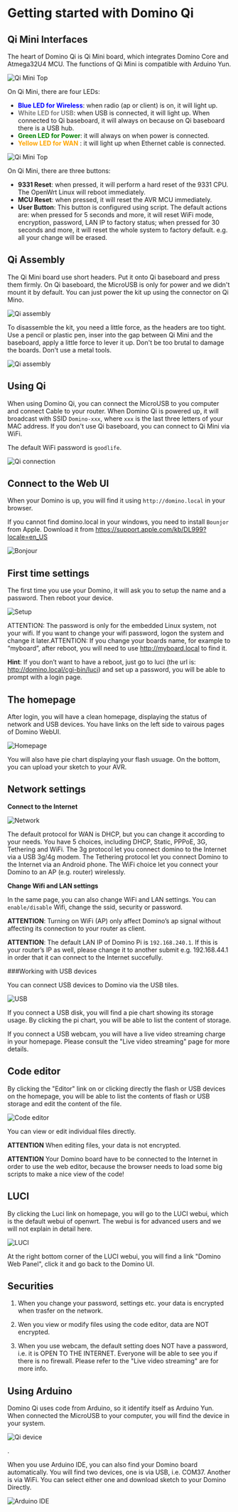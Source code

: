Getting started with Domino Qi
==============================

Qi Mini Interfaces
------------------

The heart of Domino Qi is Qi Mini board, which integrates Domino Core and Atmega32U4 MCU. The functions of Qi Mini is compatible with Arduino Yun.

![Qi Mini Top](https://static.gl-inet.com/docs/en/2.x/domino/qi/src/qi_mini_top.jpg)

On Qi Mini, there are four LEDs:

- <font color=blue>**Blue LED for Wireless**</font>: when radio (ap or client) is on, it will light up.
- <font color=gray> **White LED for USB**</font>: when USB is connected, it will light up. When connected to Qi baseboard, it will always on because on Qi baseboard there is a USB hub.
- <font color=green>**Green LED for Power**</font>: it will always on when power is connected.
- <font color=orange>**Yellow LED for WAN** </font>: it will light up when Ethernet cable is connected.

![Qi Mini Top](https://static.gl-inet.com/docs/en/2.x/domino/qi/src/qi_mini_back.jpg)

On Qi Mini, there are three buttons:

- **9331 Reset**: when pressed, it will perform a hard reset of the 9331 CPU. The OpenWrt Linux will reboot immediately.
- **MCU Reset**: when pressed, it will reset the AVR MCU immediately.
- **User Button**: This button is configured using script. The default actions are: when pressed for 5 seconds and more, it will reset WiFi mode, encryption, password, LAN IP to factory status; when pressed for 30 seconds and more, it will reset the whole system to factory default. e.g. all your change will be erased.

Qi Assembly
---------------

The Qi Mini board use short headers. Put it onto Qi baseboard and press them firmly. On Qi baseboard, the MicroUSB is only for power and we didn't mount it by default. You can just power the kit up using the connector on Qi Mino.

![Qi assembly ](https://static.gl-inet.com/docs/en/2.x/domino/qi/src/qi-assembly.jpg)


To disassemble the kit, you need a little force, as the headers are too tight. Use a pencil or plastic pen, inser into the gap between Qi Mini and the baseboard, apply a little force to lever it up. Don't be too brutal to damage the boards. Don't use a metal tools. 

![Qi assembly ](https://static.gl-inet.com/docs/en/2.x/domino/qi/src/qi-disassembly.jpg)


Using Qi
------------------

When using Domino Qi, you can connect the MicroUSB to you computer and connect Cable to your router. When Domino Qi is powered up, it will broadcast with SSID `Domino-xxx`, where `xxx` is the last three letters of your MAC address. If you don't use Qi baseboard, you can connect to Qi Mini via WiFi. 

The default WiFi password is `goodlife`.

![Qi connection](https://static.gl-inet.com/docs/en/2.x/domino/qi/src/qi-connection.jpg)

Connect to the Web UI
------------------

When your Domino is up, you will find it using `http://domino.local` in your browser. 

If you cannot find domino.local in your windows, you need to install `Bounjor` from Apple. Download it from https://support.apple.com/kb/DL999?locale=en_US

![Bonjour](https://static.gl-inet.com/docs/en/2.x/domino/qi/src/bonjour.jpg)


First time settings
---------------------

The first time you use your Domino, it will ask you to setup the name and a password. Then reboot your device.

![Setup](https://static.gl-inet.com/docs/en/2.x/domino/qi/src/firsttime.jpg)

ATTENTION: The password is only for the embedded Linux system, not your wifi. If you want to change your wifi password, logon the system and change it later.ATTENTION: If you change your boards name, for example to “myboard”, after reboot, you will need to use http://myboard.local to find it.

**Hint**: If you don’t want to have a reboot, just go to luci (the url is: http://domino.local/cgi-bin/luci) and set up a password, you will be able to prompt with a login page.

The homepage
----------------

After login, you will have a clean homepage, displaying the status of network and USB devices. You have links on the left side to vairous pages of Domino WebUI.

![Homepage](https://static.gl-inet.com/docs/en/2.x/domino/qi/src/homepage.jpg)

You will also have pie chart displaying your flash usuage. On the bottom, you can upload your sketch to your AVR. 


Network settings
--------------------

**Connect to the Internet**

![Network](https://static.gl-inet.com/docs/en/2.x/domino/qi/src/network.jpg)

The default protocol for WAN is DHCP, but you can change it according to your needs. You have 5 choices, including DHCP, Static, PPPoE, 3G, Tethering and WiFi. The 3g protocol let you connect domino to the Internet via a USB 3g/4g modem. The Tethering protocol let you connect Domino to the Internet via an Android phone. The WiFi choice let you connect your Domino to an AP (e.g. router) wirelessly.


**Change Wifi and LAN settings**

In the same page, you can also change WiFi and LAN settings. You can `enable/disable` Wifi, change the ssid, security or password. 

**ATTENTION**: Turning on WiFi (AP) only affect Domino’s ap signal without affecting its connection to your router as client.

**ATTENTION**: The default LAN IP of Domino Pi is `192.168.240.1`. If this is your router’s IP as well, please change it to another submit e.g. 192.168.44.1 in order that it can connect to the Internet succefully.

###Working with USB devices

You can connect USB devices to Domino via the USB tiles. 

![USB](https://static.gl-inet.com/docs/en/2.x/domino/qi/src/usb-disk.jpg)

If you connect a USB disk, you will find a pie chart showing its storage usage. By clicking the pi chart, you will be able to list the content of storage.

If you connect a USB webcam, you will have a live video streaming charge in your homepage. Please consult the "Live video streaming" page for more details.

Code editor
--------------------

By clicking the "Editor" link on or clicking directly the flash or USB devices on the homepage, you will be able to list the contents of flash or USB storage and edit the content of the file.

![Code editor](https://static.gl-inet.com/docs/en/2.x/domino/qi/src/editor.jpg)

You can view or edit individual files directly. 

**ATTENTION** When editing files, your data is not encrypted.

**ATTENTION** Your Domino board have to be connected to the Internet in order to use the web editor, because the browser needs to load some big scripts to make a nice view of the code!

LUCI
-----------------

By clicking the Luci link on homepage, you will go to the LUCI webui, which is the default webui of openwrt. The webui is for advanced users and we will not explain in detail here.

![LUCI](https://static.gl-inet.com/docs/en/2.x/domino/qi/src/luci.jpg)

At the right bottom corner of the LUCI webui, you will find a link "Domino Web Panel", click it and go back to the Domino UI.

Securities
--------------

1. When you change your password, settings etc. your data is encrypted when trasfer on the network.

2. Wen you view or modify files using the code editor, data are NOT encrypted. 

3. When you use webcam, the default setting does NOT have a password, i.e. it is OPEN TO THE INTERNET. Everyone will be able to see you if there is no firewall. Please refer to the "Live video streaming" are for more info.

Using Arduino
--------------

Domino Qi uses code from Arduino, so it identify itself as Arduino Yun. When connected the MicroUSB to your computer, you will find the device in your system.

![Qi device](https://static.gl-inet.com/docs/en/2.x/domino/qi/src/qi-device.jpg)

.

When you use Arduino IDE, you can also find your Domino board automatically. You will find two devices, one is via USB, i.e. COM37. Another is via WiFi. You can select either one and download sketch to your Domino Directly.

![Arduino IDE](https://static.gl-inet.com/docs/en/2.x/domino/qi/src/arduino-ide.jpg)
